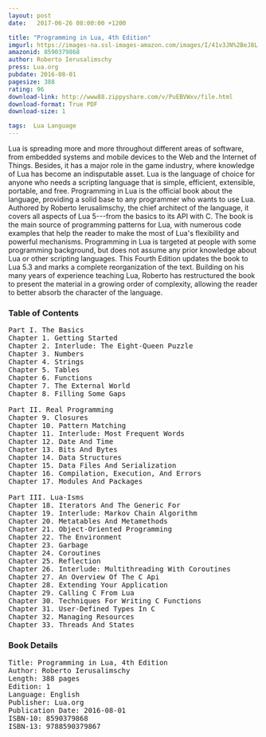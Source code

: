 ```yaml
---
layout: post
date:   2017-06-26 08:00:00 +1200

title: "Programming in Lua, 4th Edition"
imgurl: https://images-na.ssl-images-amazon.com/images/I/41v3JN%2BeJ8L._SL200_.jpg
amazonid: 8590379868
author: Roberto Ierusalimschy
press: Lua.org
pubdate: 2016-08-01
pagesize: 388
rating: 96
download-link: http://www88.zippyshare.com/v/PuEBVWxv/file.html
download-format: True PDF
download-size: 1

tags:  Lua Language
---
```


Lua is spreading more and more throughout different areas of software, from embedded systems and mobile devices to the Web and the Internet of Things. Besides, it has a major role in the game industry, where knowledge of Lua has become an indisputable asset. Lua is the language of choice for anyone who needs a scripting language that is simple, efficient, extensible, portable, and free. Programming in Lua is the official book about the language, providing a solid base to any programmer who wants to use Lua. Authored by Roberto Ierusalimschy, the chief architect of the language, it covers all aspects of Lua 5---from the basics to its API with C. The book is the main source of programming patterns for Lua, with numerous code examples that help the reader to make the most of Lua's flexibility and powerful mechanisms. Programming in Lua is targeted at people with some programming background, but does not assume any prior knowledge about Lua or other scripting languages. This Fourth Edition updates the book to Lua 5.3 and marks a complete reorganization of the text. Building on his many years of experience teaching Lua, Roberto has restructured the book to present the material in a growing order of complexity, allowing the reader to better absorb the character of the language.

### Table of Contents
<pre>
Part I. The Basics
Chapter 1. Getting Started
Chapter 2. Interlude: The Eight-Queen Puzzle
Chapter 3. Numbers
Chapter 4. Strings
Chapter 5. Tables
Chapter 6. Functions
Chapter 7. The External World
Chapter 8. Filling Some Gaps

Part II. Real Programming
Chapter 9. Closures
Chapter 10. Pattern Matching
Chapter 11. Interlude: Most Frequent Words
Chapter 12. Date And Time
Chapter 13. Bits And Bytes
Chapter 14. Data Structures
Chapter 15. Data Files And Serialization
Chapter 16. Compilation, Execution, And Errors
Chapter 17. Modules And Packages

Part III. Lua-Isms
Chapter 18. Iterators And The Generic For
Chapter 19. Interlude: Markov Chain Algorithm
Chapter 20. Metatables And Metamethods
Chapter 21. Object-Oriented Programming
Chapter 22. The Environment
Chapter 23. Garbage
Chapter 24. Coroutines
Chapter 25. Reflection
Chapter 26. Interlude: Multithreading With Coroutines
Chapter 27. An Overview Of The C Api
Chapter 28. Extending Your Application
Chapter 29. Calling C From Lua
Chapter 30. Techniques For Writing C Functions
Chapter 31. User-Defined Types In C
Chapter 32. Managing Resources
Chapter 33. Threads And States
</pre>

### Book Details
<pre>
Title: Programming in Lua, 4th Edition
Author: Roberto Ierusalimschy
Length: 388 pages
Edition: 1
Language: English
Publisher: Lua.org
Publication Date: 2016-08-01
ISBN-10: 8590379868
ISBN-13: 9788590379867
</pre>
